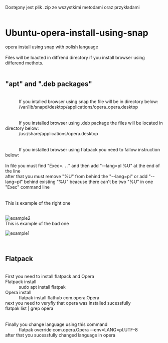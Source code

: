 Dostępny jest plik .zip ze wszystkimi metodami oraz przykładami
<br>
<br>
<h1> Ubuntu-opera-install-using-snap </h1>
opera install using snap with polish language
<br>
<br>
Files will be loacted in diffrend directory if you install browser using differend methots.
<br>
<br>
<h2> "apt" and ".deb packages" </h2>
<br>
&nbsp;&nbsp;&nbsp;&nbsp;&nbsp;&nbsp;&nbsp;&nbsp;&nbsp;&nbsp; If you intalled browser using snap the file will be in directory below:
<br>
&nbsp;&nbsp;&nbsp;&nbsp;&nbsp;&nbsp;&nbsp;&nbsp;&nbsp;&nbsp; /var/lib/snapd/desktop/applications/opera_opera.desktop
<br>
<br>
<br>
&nbsp;&nbsp;&nbsp;&nbsp;&nbsp;&nbsp;&nbsp;&nbsp;&nbsp;&nbsp; If you installed browser using .deb package the files will be located in directory below:
<br>
&nbsp;&nbsp;&nbsp;&nbsp;&nbsp;&nbsp;&nbsp;&nbsp;&nbsp;&nbsp; /usr/share/applications/opera.desktop
<br>
<br>
<br>
&nbsp;&nbsp;&nbsp;&nbsp;&nbsp;&nbsp;&nbsp;&nbsp;&nbsp;&nbsp; If you installed browser using flatpack you need to fallow instruction below:
<br>
<br>
In file you must find "Exec=. . ." and then add "--lang=pl %U" at the end of the line
<br>
after that you must remove "%U" from behind the "--lang=pl" or add "--lang=pl" behind existing "%U" beacuse there can't be two "%U" in one "Exec" command line
<br>
<br>
<br>
This is example of the right one
<br>
<br>

![example2](https://user-images.githubusercontent.com/98317764/232561334-ca5efd9e-aaf8-40a1-a727-e78fac82dce8.PNG)
<br>
This is example of the bad one
<br>

![example1](https://user-images.githubusercontent.com/98317764/232560992-fc811ad9-02e0-4837-b504-36afcc2e4dcc.PNG)
<!--[opera pl language snap](https://user-images.githubusercontent.com/98317764/231872780-7ba352c1-e6dc-41f7-a5bc-cb6737f0e5db.PNG)-->
<br>
<h2> Flatpack </h2>
<br>
First you need to install flatpack and Opera
<br>
Flatpack install
<br>
&nbsp;&nbsp;&nbsp;&nbsp;&nbsp;&nbsp;&nbsp;&nbsp;&nbsp;&nbsp; sudo apt install flatpak
<br>
Opera install
<br>
&nbsp;&nbsp;&nbsp;&nbsp;&nbsp;&nbsp;&nbsp;&nbsp;&nbsp;&nbsp; flatpak install flathub com.opera.Opera
<br>
next you need to veryfiy that opera was installed sucessfully
<br>
flatpak list | grep opera
<br>
&nbsp;&nbsp;&nbsp;&nbsp;&nbsp;&nbsp;&nbsp;&nbsp;&nbsp;&nbsp; <!--this is output if opera was installed sucessfully-->
<br>
<br>
Finally you change language using this command
<br>
&nbsp;&nbsp;&nbsp;&nbsp;&nbsp;&nbsp;&nbsp;&nbsp;&nbsp;&nbsp; flatpak override com.opera.Opera --env=LANG=pl.UTF-8
<br>
after that you sucessfully changed language in opera
